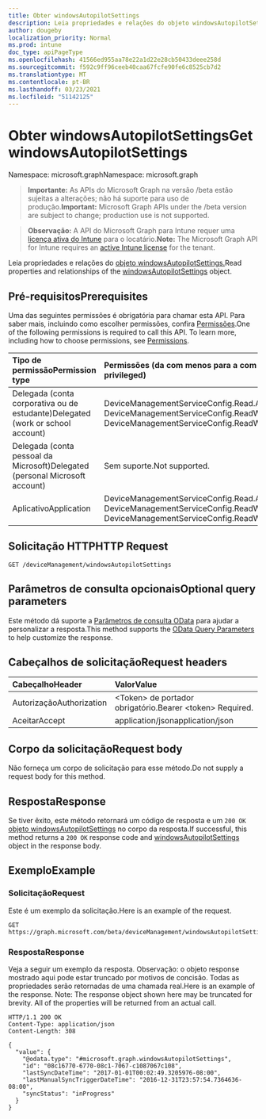 ```yaml
---
title: Obter windowsAutopilotSettings
description: Leia propriedades e relações do objeto windowsAutopilotSettings.
author: dougeby
localization_priority: Normal
ms.prod: intune
doc_type: apiPageType
ms.openlocfilehash: 41566ed955aa78e22a1d22e28cb50433deee258d
ms.sourcegitcommit: f592c9ff96ceeb40caa67fcfe90fe6c8525cb7d2
ms.translationtype: MT
ms.contentlocale: pt-BR
ms.lasthandoff: 03/23/2021
ms.locfileid: "51142125"
---
```

# <a name="get-windowsautopilotsettings"></a><span data-ttu-id="57070-103">Obter windowsAutopilotSettings</span><span class="sxs-lookup"><span data-stu-id="57070-103">Get windowsAutopilotSettings</span></span>

<span data-ttu-id="57070-104">Namespace: microsoft.graph</span><span class="sxs-lookup"><span data-stu-id="57070-104">Namespace: microsoft.graph</span></span>

> <span data-ttu-id="57070-105">**Importante:** As APIs do Microsoft Graph na versão /beta estão sujeitas a alterações; não há suporte para uso de produção.</span><span class="sxs-lookup"><span data-stu-id="57070-105">**Important:** Microsoft Graph APIs under the /beta version are subject to change; production use is not supported.</span></span>

> <span data-ttu-id="57070-106">**Observação:** A API do Microsoft Graph para Intune requer uma [licença ativa do Intune](https://go.microsoft.com/fwlink/?linkid=839381) para o locatário.</span><span class="sxs-lookup"><span data-stu-id="57070-106">**Note:** The Microsoft Graph API for Intune requires an [active Intune license](https://go.microsoft.com/fwlink/?linkid=839381) for the tenant.</span></span>

<span data-ttu-id="57070-107">Leia propriedades e relações do [objeto windowsAutopilotSettings.](../resources/intune-enrollment-windowsautopilotsettings.md)</span><span class="sxs-lookup"><span data-stu-id="57070-107">Read properties and relationships of the [windowsAutopilotSettings](../resources/intune-enrollment-windowsautopilotsettings.md) object.</span></span>

## <a name="prerequisites"></a><span data-ttu-id="57070-108">Pré-requisitos</span><span class="sxs-lookup"><span data-stu-id="57070-108">Prerequisites</span></span>
<span data-ttu-id="57070-p101">Uma das seguintes permissões é obrigatória para chamar esta API. Para saber mais, incluindo como escolher permissões, confira [Permissões](/graph/permissions-reference).</span><span class="sxs-lookup"><span data-stu-id="57070-p101">One of the following permissions is required to call this API. To learn more, including how to choose permissions, see [Permissions](/graph/permissions-reference).</span></span>

|<span data-ttu-id="57070-111">Tipo de permissão</span><span class="sxs-lookup"><span data-stu-id="57070-111">Permission type</span></span>|<span data-ttu-id="57070-112">Permissões (da com menos para a com mais privilégios)</span><span class="sxs-lookup"><span data-stu-id="57070-112">Permissions (from least to most privileged)</span></span>|
|:---|:---|
|<span data-ttu-id="57070-113">Delegada (conta corporativa ou de estudante)</span><span class="sxs-lookup"><span data-stu-id="57070-113">Delegated (work or school account)</span></span>|<span data-ttu-id="57070-114">DeviceManagementServiceConfig.Read.All, DeviceManagementServiceConfig.ReadWrite.All</span><span class="sxs-lookup"><span data-stu-id="57070-114">DeviceManagementServiceConfig.Read.All, DeviceManagementServiceConfig.ReadWrite.All</span></span>|
|<span data-ttu-id="57070-115">Delegada (conta pessoal da Microsoft)</span><span class="sxs-lookup"><span data-stu-id="57070-115">Delegated (personal Microsoft account)</span></span>|<span data-ttu-id="57070-116">Sem suporte.</span><span class="sxs-lookup"><span data-stu-id="57070-116">Not supported.</span></span>|
|<span data-ttu-id="57070-117">Aplicativo</span><span class="sxs-lookup"><span data-stu-id="57070-117">Application</span></span>|<span data-ttu-id="57070-118">DeviceManagementServiceConfig.Read.All, DeviceManagementServiceConfig.ReadWrite.All</span><span class="sxs-lookup"><span data-stu-id="57070-118">DeviceManagementServiceConfig.Read.All, DeviceManagementServiceConfig.ReadWrite.All</span></span>|

## <a name="http-request"></a><span data-ttu-id="57070-119">Solicitação HTTP</span><span class="sxs-lookup"><span data-stu-id="57070-119">HTTP Request</span></span>
<!-- {
  "blockType": "ignored"
}
-->
``` http
GET /deviceManagement/windowsAutopilotSettings
```

## <a name="optional-query-parameters"></a><span data-ttu-id="57070-120">Parâmetros de consulta opcionais</span><span class="sxs-lookup"><span data-stu-id="57070-120">Optional query parameters</span></span>
<span data-ttu-id="57070-121">Este método dá suporte a [Parâmetros de consulta OData](/graph/query-parameters) para ajudar a personalizar a resposta.</span><span class="sxs-lookup"><span data-stu-id="57070-121">This method supports the [OData Query Parameters](/graph/query-parameters) to help customize the response.</span></span>

## <a name="request-headers"></a><span data-ttu-id="57070-122">Cabeçalhos de solicitação</span><span class="sxs-lookup"><span data-stu-id="57070-122">Request headers</span></span>
|<span data-ttu-id="57070-123">Cabeçalho</span><span class="sxs-lookup"><span data-stu-id="57070-123">Header</span></span>|<span data-ttu-id="57070-124">Valor</span><span class="sxs-lookup"><span data-stu-id="57070-124">Value</span></span>|
|:---|:---|
|<span data-ttu-id="57070-125">Autorização</span><span class="sxs-lookup"><span data-stu-id="57070-125">Authorization</span></span>|<span data-ttu-id="57070-126">&lt;Token&gt; de portador obrigatório.</span><span class="sxs-lookup"><span data-stu-id="57070-126">Bearer &lt;token&gt; Required.</span></span>|
|<span data-ttu-id="57070-127">Aceitar</span><span class="sxs-lookup"><span data-stu-id="57070-127">Accept</span></span>|<span data-ttu-id="57070-128">application/json</span><span class="sxs-lookup"><span data-stu-id="57070-128">application/json</span></span>|

## <a name="request-body"></a><span data-ttu-id="57070-129">Corpo da solicitação</span><span class="sxs-lookup"><span data-stu-id="57070-129">Request body</span></span>
<span data-ttu-id="57070-130">Não forneça um corpo de solicitação para esse método.</span><span class="sxs-lookup"><span data-stu-id="57070-130">Do not supply a request body for this method.</span></span>

## <a name="response"></a><span data-ttu-id="57070-131">Resposta</span><span class="sxs-lookup"><span data-stu-id="57070-131">Response</span></span>
<span data-ttu-id="57070-132">Se tiver êxito, este método retornará um código de resposta e um `200 OK` [objeto windowsAutopilotSettings](../resources/intune-enrollment-windowsautopilotsettings.md) no corpo da resposta.</span><span class="sxs-lookup"><span data-stu-id="57070-132">If successful, this method returns a `200 OK` response code and [windowsAutopilotSettings](../resources/intune-enrollment-windowsautopilotsettings.md) object in the response body.</span></span>

## <a name="example"></a><span data-ttu-id="57070-133">Exemplo</span><span class="sxs-lookup"><span data-stu-id="57070-133">Example</span></span>

### <a name="request"></a><span data-ttu-id="57070-134">Solicitação</span><span class="sxs-lookup"><span data-stu-id="57070-134">Request</span></span>
<span data-ttu-id="57070-135">Este é um exemplo da solicitação.</span><span class="sxs-lookup"><span data-stu-id="57070-135">Here is an example of the request.</span></span>
``` http
GET https://graph.microsoft.com/beta/deviceManagement/windowsAutopilotSettings
```

### <a name="response"></a><span data-ttu-id="57070-136">Resposta</span><span class="sxs-lookup"><span data-stu-id="57070-136">Response</span></span>
<span data-ttu-id="57070-p102">Veja a seguir um exemplo da resposta. Observação: o objeto response mostrado aqui pode estar truncado por motivos de concisão. Todas as propriedades serão retornadas de uma chamada real.</span><span class="sxs-lookup"><span data-stu-id="57070-p102">Here is an example of the response. Note: The response object shown here may be truncated for brevity. All of the properties will be returned from an actual call.</span></span>
``` http
HTTP/1.1 200 OK
Content-Type: application/json
Content-Length: 308

{
  "value": {
    "@odata.type": "#microsoft.graph.windowsAutopilotSettings",
    "id": "08c16770-6770-08c1-7067-c1087067c108",
    "lastSyncDateTime": "2017-01-01T00:02:49.3205976-08:00",
    "lastManualSyncTriggerDateTime": "2016-12-31T23:57:54.7364636-08:00",
    "syncStatus": "inProgress"
  }
}
```




